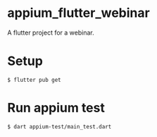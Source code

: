 # appium_flutter_webinar

A flutter project for a webinar.

# Setup

```
$ flutter pub get
```

# Run appium test

```
$ dart appium-test/main_test.dart
```
